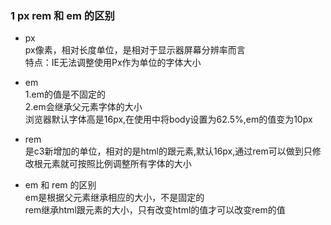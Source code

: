 ### 1 px rem 和 em 的区别
* px  
  px像素，相对长度单位，是相对于显示器屏幕分辨率而言  
  特点：IE无法调整使用Px作为单位的字体大小

* em  
  1.em的值是不固定的  
  2.em会继承父元素字体的大小  
  浏览器默认字体高是16px,在使用中将body设置为62.5%,em的值变为10px

* rem  
  是c3新增加的单位，相对的是html的跟元素,默认16px,通过rem可以做到只修改根元素就可按照比例调整所有字体的大小

* em 和 rem 的区别  
  em是根据父元素继承相应的大小，不是固定的  
  rem继承html跟元素的大小，只有改变html的值才可以改变rem的值

  